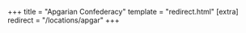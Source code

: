 +++
title = "Apgarian Confederacy"
template = "redirect.html"
[extra]
redirect = "/locations/apgar"
+++